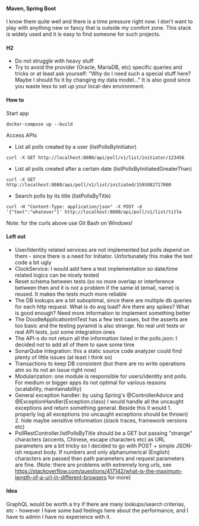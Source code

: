 #### Maven, Spring Boot

I know them quite well and there is a time pressure right now. I don't want to play with anything new or fancy that is outside my comfort zone.
This stack is widely used and it is easy to find someone for such projects.

#### H2

- Do not struggle with heavy stuff
- Try to avoid the provider (Oracle, MariaDB, etc) specific queries and tricks or at least ask yourself: "Why do I need such a special stuff here? Maybe I should fix it by changing my data model..." It is also good since you waste less to set up your local-dev environment.

#### How to

Start app
```
docker-compose up --build
```

Access APIs

- List all polls created by a user (listPollsByInitiator)
```
curl -X GET http://localhost:8080/api/poll/v1/list/initiator/123456
```
- List all polls created after a certain date (listPollsByInitiatedGreaterThan)
```
curl -X GET http://localhost:8080/api/poll/v1/list/initiated/1595082717000
```
- Search polls by its title (listPollsByTitle)
```
curl -H "Content-Type: application/json" -X POST -d '{"text":"whatever"}' http://localhost:8080/api/poll/v1/list/title
```

Note: for the curls above use Git Bash on Windows!

#### Left out

- User/Identity related services are not implemented but polls depend on them - since there is a need for Initiator. Unfortunately this make the test code a bit ugly
- ClockService: I would add here a test implementation so date/time related logics can be nicely tested
- Reset schema between tests (so no more overlap or interference between then and it is not a problem if the same id (email, name) is reused. It makes the tests much more reliable
- The DB lookups are a bit suboptimal, since there are multiple db queries for each http request. What is do avg load? Are there any spikes? What is good enough? Need more information to implement something better
- The DoodleApplicationIntTest has a few test cases, but the asserts are too basic and the testing pyramid is also strange. No real unit tests or real API tests, just some integration ones
- The API-s do not return all the information listed in the polls.json: I decided not to add all of them to save some time
- SonarQube integration: this a static source code analyzer could find plenty of little issues (at least I think so)
- Transactions to keep DB consistent (but there are no write operations atm so its not an issue right now)
- Modularization: one module is responsible for users/identity and polls. For medium or bigger apps its not optimal for various reasons (scalability, maintainability)
- General exception handler: by using Spring's @ControllerAdvice and @ExceptionHandler(Exception.class) I would handle all the uncaught exceptions and return something general. Beside this it would 1. properly log all exceptions (no uncaught exceptions should be thrown) 2. hide maybe sensitive information (stack traces, framework versions etc) 
- PollRestController.listPollsByTitle should be a GET but passing "strange" characters (accents, Chinese, escape characters etc) as URL parameters are a bit tricky so I decided to go with POST + simple JSON-ish request body. If numbers and only alphanumerical (English) characters are passed then path parameters and request parameters are fine. (Note: there are problems with extremely long urls, see https://stackoverflow.com/questions/417142/what-is-the-maximum-length-of-a-url-in-different-browsers for more)

#### Idea

GraphQL would be worth a try if there are many lookups/search criterias, etc - however I have some bad feelings here about the performance, and I have to admin I have no experience with it.
